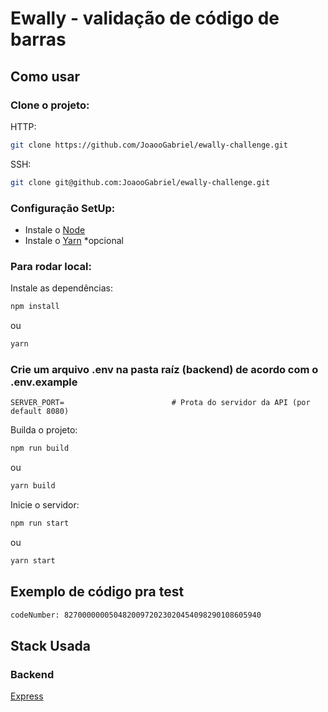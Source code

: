 # Ewally - validação de código de barras

## Como usar

### Clone o projeto:

HTTP:
```bash
git clone https://github.com/JoaooGabriel/ewally-challenge.git
```
SSH:
```bash
git clone git@github.com:JoaooGabriel/ewally-challenge.git
```

### Configuração SetUp:

- Instale o [Node](https://nodejs.org/en/download/)
- Instale o [Yarn](https://classic.yarnpkg.com/lang/en/docs/install/#windows-stable) *opcional

### Para rodar local:

Instale as dependências:

```bash
npm install
```
ou
```bash
yarn
```

### Crie um arquivo .env na pasta raíz (backend) de acordo com o .env.example

```
SERVER_PORT=                        # Prota do servidor da API (por default 8080)
```

Builda o projeto:
```bash
npm run build
```
ou
```bash
yarn build
```

Inicie o servidor:
```bash
npm run start
```
ou
```bash
yarn start
```

## Exemplo de código pra test
```bash
codeNumber: 82700000005048200972023020454098290108605940
```

## Stack Usada

### Backend
[Express](https://github.com/expressjs/express)
